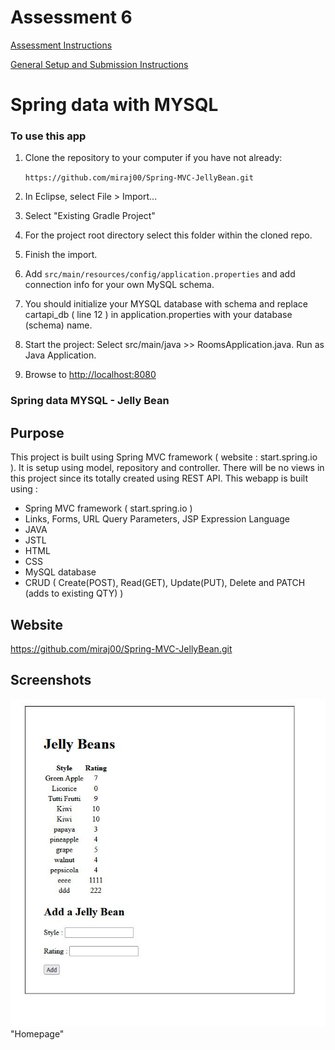 # Assessment 6

[Assessment Instructions](https://docs.google.com/document/d/1ubGPA5SM4K7Fx6E8TS2d-dDRLmnEMsAtmusLyXWiKmo/preview)

[General Setup and Submission Instructions](https://docs.google.com/document/d/1cD9VveWjgX5I63PlqsAmp9mu1mJg_oRcAmyt6FGALT4/preview)


# Spring data with MYSQL

### To use this app
1. Clone the repository to your computer if you have not already:
   
   `https://github.com/miraj00/Spring-MVC-JellyBean.git`
   
2. In Eclipse, select File > Import...
3. Select "Existing Gradle Project"
4. For the project root directory select this folder within the cloned repo.
5. Finish the import.
6. Add `src/main/resources/config/application.properties` and add connection info for your own MySQL schema.
7. You should initialize your MYSQL database with schema and replace cartapi_db ( line 12 ) in application.properties with your database (schema) name.  
8. Start the project: Select src/main/java >> RoomsApplication.java. Run as Java Application.
9. Browse to [http://localhost:8080](http://localhost:8080)



### Spring data MYSQL - Jelly Bean


## Purpose
This project is built using Spring MVC framework ( website : start.spring.io ). It is setup using model, repository and controller. There will be no views in this project since its totally created using REST API. This webapp is built using : 

* Spring MVC framework ( start.spring.io )
* Links, Forms, URL Query Parameters, JSP Expression Language
* JAVA
* JSTL
* HTML
* CSS
* MySQL database
* CRUD ( Create(POST), Read(GET), Update(PUT), Delete and PATCH (adds to existing QTY) )

## Website

https://github.com/miraj00/Spring-MVC-JellyBean.git

## Screenshots

![](/src/main/resources/static/homepage.JPG) "Homepage"